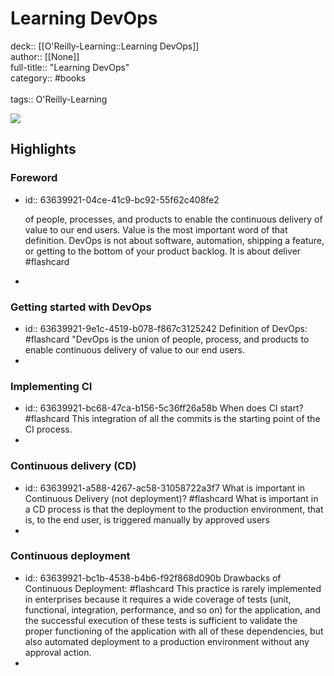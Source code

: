 # Learning DevOps

deck:: [[O'Reilly-Learning::Learning DevOps]]\
author:: [[None]]\
full-title:: "Learning DevOps"\
category:: #books\
\
tags:: O'Reilly-Learning  

![](https://learning.oreilly.com/library/view/learning-devops/9781838642730/ibis_generated_cover_thumbnail.jpg)
## Highlights
### Foreword
- id:: 63639921-04ce-41c9-bc92-55f62c408fe2
  
  of people, processes, and products to enable the continuous delivery of value to our end users. Value is the most important word of that definition. DevOps is not about software, automation, shipping a feature, or getting to the bottom of your product backlog. It is about deliver #flashcard
-
### Getting started with DevOps
- id:: 63639921-9e1c-4519-b078-f867c3125242
   Definition of DevOps: #flashcard 
    "DevOps is the union of people, process, and products to enable continuous delivery of value to our end users.
-
### Implementing CI
- id:: 63639921-bc68-47ca-b156-5c36ff26a58b
   When does CI start? #flashcard 
    This integration of all the commits is the starting point of the CI process.
-
### Continuous delivery (CD)
- id:: 63639921-a588-4267-ac58-31058722a3f7
   What is important in Continuous Delivery (not deployment)? #flashcard 
    What is important in a CD process is that the deployment to the production environment, that is, to the end user, is triggered manually by approved users
-
### Continuous deployment
- id:: 63639921-bc1b-4538-b4b6-f92f868d090b
   Drawbacks of Continuous Deployment: #flashcard 
    This practice is rarely implemented in enterprises because it requires a wide coverage of tests (unit, functional, integration, performance, and so on) for the application, and the successful execution of these tests is sufficient to validate the proper functioning of the application with all of these dependencies, but also automated deployment to a production environment without any approval action.
-